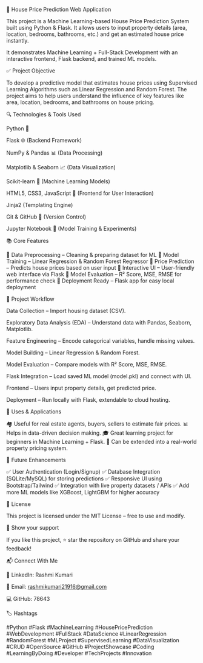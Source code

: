 🏡 House Price Prediction Web Application

This project is a Machine Learning-based House Price Prediction System built using Python & Flask.
It allows users to input property details (area, location, bedrooms, bathrooms, etc.) and get an estimated house price instantly.

It demonstrates Machine Learning + Full-Stack Development with an interactive frontend, Flask backend, and trained ML models.

✅ Project Objective

To develop a predictive model that estimates house prices using Supervised Learning Algorithms such as Linear Regression and Random Forest.
The project aims to help users understand the influence of key features like area, location, bedrooms, and bathrooms on house pricing.

🔍 Technologies & Tools Used

Python 🐍

Flask 🌐 (Backend Framework)

NumPy & Pandas 📊 (Data Processing)

Matplotlib & Seaborn 📈 (Data Visualization)

Scikit-learn 🤖 (Machine Learning Models)

HTML5, CSS3, JavaScript 🎨 (Frontend for User Interaction)

Jinja2 (Templating Engine)

Git & GitHub 🔗 (Version Control)

Jupyter Notebook 📓 (Model Training & Experiments)

📚 Core Features

🔹 Data Preprocessing – Cleaning & preparing dataset for ML
🔹 Model Training – Linear Regression & Random Forest Regressor
🔹 Price Prediction – Predicts house prices based on user input
🔹 Interactive UI – User-friendly web interface via Flask
🔹 Model Evaluation – R² Score, MSE, RMSE for performance check
🔹 Deployment Ready – Flask app for easy local deployment

📂 Project Workflow

Data Collection – Import housing dataset (CSV).

Exploratory Data Analysis (EDA) – Understand data with Pandas, Seaborn, Matplotlib.

Feature Engineering – Encode categorical variables, handle missing values.

Model Building – Linear Regression & Random Forest.

Model Evaluation – Compare models with R² Score, MSE, RMSE.

Flask Integration – Load saved ML model (model.pkl) and connect with UI.

Frontend – Users input property details, get predicted price.

Deployment – Run locally with Flask, extendable to cloud hosting.

🎯 Uses & Applications

🏘️ Useful for real estate agents, buyers, sellers to estimate fair prices.
📊 Helps in data-driven decision making.
🎓 Great learning project for beginners in Machine Learning + Flask.
💼 Can be extended into a real-world property pricing system.

🔮 Future Enhancements

✅ User Authentication (Login/Signup)
✅ Database Integration (SQLite/MySQL) for storing predictions
✅ Responsive UI using Bootstrap/Tailwind
✅ Integration with live property datasets / APIs
✅ Add more ML models like XGBoost, LightGBM for higher accuracy

📌 License

This project is licensed under the MIT License – free to use and modify.

🌟 Show your support

If you like this project, ⭐ star the repository on GitHub and share your feedback!

📬 Connect With Me

🔗 LinkedIn: Rashmi Kumari

📧 Email: rashmikumari21916@gmail.com

💻 GitHub: 78643

🏷️ Hashtags

#Python #Flask #MachineLearning #HousePricePrediction #WebDevelopment #FullStack #DataScience #LinearRegression #RandomForest #MLProject #SupervisedLearning #DataVisualization #CRUD #OpenSource #GitHub #ProjectShowcase #Coding #LearningByDoing #Developer #TechProjects #Innovation
